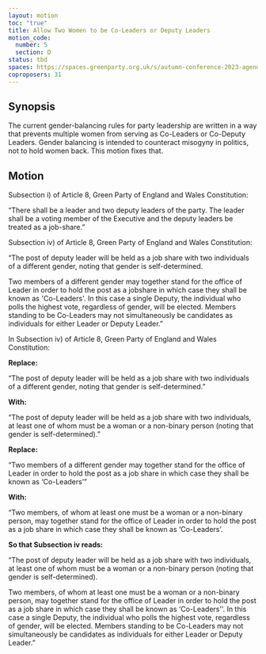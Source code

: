 ```yaml
---
layout: motion
toc: "true"
title: Allow Two Women to be Co-Leaders or Deputy Leaders
motion_code:
  number: 5
  section: D
status: tbd
spaces: https://spaces.greenparty.org.uk/s/autumn-conference-2023-agenda-forum/post/post/view?id=10553
coproposers: 31
---
```

## Synopsis

The current gender-balancing rules for party leadership are written in a way that prevents multiple women from serving as Co-Leaders or Co-Deputy Leaders. Gender balancing is intended to counteract misogyny in politics, not to hold women back. This motion fixes that.

## Motion

Subsection i) of Article 8, Green Party of England and Wales Constitution:

“There shall be a leader and two deputy leaders of the party. The leader shall be a voting member of the Executive and the deputy leaders be treated as a job-share.”

Subsection iv) of Article 8, Green Party of England and Wales Constitution:

“The post of deputy leader will be held as a job share with two individuals of a different gender, noting that gender is self-determined.

Two members of a different gender may together stand for the office of Leader in order to hold the post as a jobshare in which case they shall be known as 'Co-Leaders'. In this case a single Deputy, the individual who polls the highest vote, regardless of gender, will be elected. Members standing to be Co-Leaders may not simultaneously be candidates as individuals for either Leader or Deputy Leader.”

In Subsection iv) of Article 8, Green Party of England and Wales Constitution:

**Replace:**

“The post of deputy leader will be held as a job share with two individuals of a different gender, noting that gender is self-determined.”

**With:**

“The post of deputy leader will be held as a job share with two individuals, at least one of whom must be a woman or a non-binary person (noting that gender is self-determined).”

**Replace:**

“Two members of a different gender may together stand for the office of Leader in order to hold the post as a job share in which case they shall be known as ‘Co-Leaders’”

**With:**

“Two members, of whom at least one must be a woman or a non-binary person, may together stand for the office of Leader in order to hold the post as a job share in which case they shall be known as ‘Co-Leaders’.

**So that Subsection iv reads:**

“The post of deputy leader will be held as a job share with two individuals, at least one of whom must be a woman or a non-binary person (noting that gender is self-determined).

Two members, of whom at least one must be a woman or a non-binary person, may together stand for the office of Leader in order to hold the post as a job share in which case they shall be known as ‘Co-Leaders’'. In this case a single Deputy, the individual who polls the highest vote, regardless of gender, will be elected. Members standing to be Co-Leaders may not simultaneously be candidates as individuals for either Leader or Deputy Leader.”